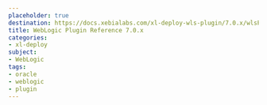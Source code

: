 ```yaml
---
placeholder: true
destination: https://docs.xebialabs.com/xl-deploy-wls-plugin/7.0.x/wlsPluginManual.html
title: WebLogic Plugin Reference 7.0.x
categories:
- xl-deploy
subject:
- WebLogic
tags:
- oracle
- weblogic
- plugin
---
```


